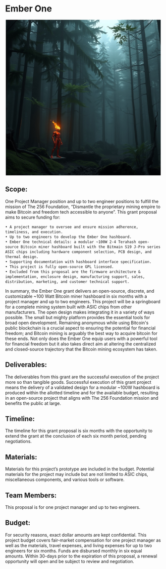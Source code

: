 # Ember One

<p align="center">
<img width="500" src="assets/Ember-One-Lander.jpg">
</p>

## Scope:
One Project Manager position and up to two engineer positions to fulfill the mission of The 256 Foundation, “Dismantle the proprietary mining empire to make Bitcoin and freedom tech accessible to anyone”. This grant proposal aims to secure funding for:

    • A project manager to oversee and ensure mission adherence, timeliness, and execution. 
    • Up to two engineers to develop the Ember One hashboard.
    • Ember One technical details: a modular ~100W 2-4 Terahash open-source Bitcoin miner hashboard built with the Bitmain S19 J-Pro series ASIC chips including hardware component selection, PCB design, and thermal design. 
    • Supporting documentation with hashboard interface specification. 
    • This project is fully open-source GPL licensed.
    • Excluded from this proposal are the firmware architecture & implementation, enclosure design, manufacturing support, sales, distribution, marketing, and customer technical support.

In summary, the Ember One grant delivers an open-source, discrete, and customizable ~100 Watt Bitcoin miner hashboard in six months with a project manager and up to two engineers. This project will be a springboard for a complete mining system built with ASIC chips from other manufacturers. The open design makes integrating it in a variety of ways possible. The small but mighty platform provides the essential tools for broad open development. Remaining anonymous while using Bitcoin's public blockchain is a crucial aspect to ensuring the potential for financial freedom; and Bitcoin mining is arguably the best way to acquire bitcoin for these ends. Not only does the Ember One equip users with a powerful tool for financial freedom but it also takes direct aim at altering the centralized and closed-source trajectory that the Bitcoin mining ecosystem has taken.

## Deliverables:
The deliverables from this grant are the successful execution of the project more so than tangible goods. Successful execution of this grant project means the delivery of a validated design for a modular ~100W hashboard is produced within the allotted timeline and for the available budget, resulting in an open-source project that aligns with The 256 Foundation mission and benefits the public at large. 

## Timeline:
The timeline for this grant proposal is six months with the opportunity to extend the grant at the conclusion of each six month period, pending negotiations.

## Materials:
Materials for this project’s prototype are included in the budget. Potential materials for the project may include but are not limited to ASIC chips, miscellaneous components, and various tools or software.

## Team Members:
This proposal is for one project manager and up to two engineers. 

## Budget:
For security reasons, exact dollar amounts are kept confidential. This project budget covers fair-market compensation for one project manager as well as the materials, travel expenses, and living expenses for up to two engineers for six months. Funds are disbursed monthly in six equal amounts. Within 30-days prior to the expiration of this proposal, a renewal opportunity will open and be subject to review and negotiation. 
